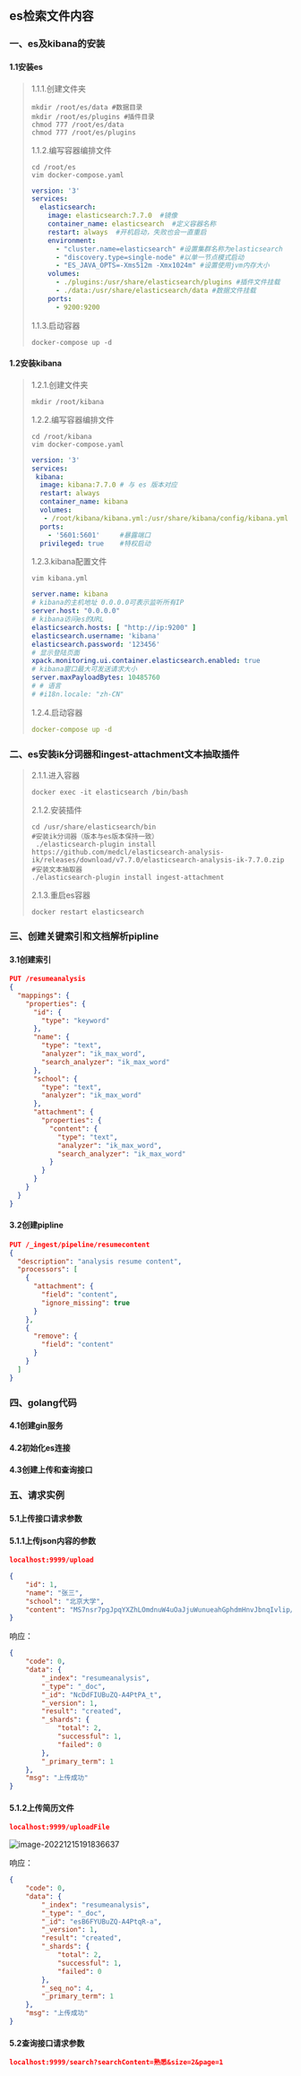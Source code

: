 ## es检索文件内容

### 一、es及kibana的安装

#### 1.1安装es

> 1.1.1.创建文件夹
>
> ```shell
> mkdir /root/es/data #数据目录
> mkdir /root/es/plugins #插件目录
> chmod 777 /root/es/data
> chmod 777 /root/es/plugins
> ```
>
> 1.1.2.编写容器编排文件
>
> ```shell
> cd /root/es
> vim docker-compose.yaml
> ```
>
> ```yaml
> version: '3'
> services:
>   elasticsearch:
>     image: elasticsearch:7.7.0  #镜像
>     container_name: elasticsearch  #定义容器名称
>     restart: always  #开机启动，失败也会一直重启
>     environment:
>       - "cluster.name=elasticsearch" #设置集群名称为elasticsearch
>       - "discovery.type=single-node" #以单一节点模式启动
>       - "ES_JAVA_OPTS=-Xms512m -Xmx1024m" #设置使用jvm内存大小
>     volumes:
>       - ./plugins:/usr/share/elasticsearch/plugins #插件文件挂载
>       - ./data:/usr/share/elasticsearch/data #数据文件挂载
>     ports:
>       - 9200:9200
> ```
>
> 1.1.3.启动容器
>
> ```shell
> docker-compose up -d
> ```

#### 1.2安装kibana

> 1.2.1.创建文件夹
>
> ```shell
> mkdir /root/kibana
> ```
>
> 1.2.2.编写容器编排文件
>
> ```shell
> cd /root/kibana
> vim docker-compose.yaml
> ```
>
> ```yaml
> version: '3'
> services:  
>  kibana:
>   image: kibana:7.7.0 # 与 es 版本对应
>   restart: always
>   container_name: kibana
>   volumes:
>    - /root/kibana/kibana.yml:/usr/share/kibana/config/kibana.yml
>   ports:
>     - '5601:5601'     #暴露端口
>   privileged: true    #特权启动
> ```
>
> 1.2.3.kibana配置文件
>
> ```shell
> vim kibana.yml
> ```
>
> ```yaml
> server.name: kibana
> # kibana的主机地址 0.0.0.0可表示监听所有IP
> server.host: "0.0.0.0"
> # kibana访问es的URL
> elasticsearch.hosts: [ "http://ip:9200" ]
> elasticsearch.username: 'kibana'
> elasticsearch.password: '123456'
> # 显示登陆页面
> xpack.monitoring.ui.container.elasticsearch.enabled: true
> # kibana窗口最大可发送请求大小
> server.maxPayloadBytes: 10485760
> # # 语言
> # #i18n.locale: "zh-CN"
> ```
>
> 1.2.4.启动容器
>
> ```yaml
> docker-compose up -d
> ```
>
> 

### 二、es安装ik分词器和ingest-attachment文本抽取插件

> 2.1.1.进入容器
>
> ```shell
> docker exec -it elasticsearch /bin/bash
> ```
>
> 2.1.2.安装插件
>
> ```shell
> cd /usr/share/elasticsearch/bin
> #安装ik分词器（版本与es版本保持一致）
>  ./elasticsearch-plugin install https://github.com/medcl/elasticsearch-analysis-ik/releases/download/v7.7.0/elasticsearch-analysis-ik-7.7.0.zip
> #安装文本抽取器
> ./elasticsearch-plugin install ingest-attachment
> 
> ```
>
> 2.1.3.重启es容器
>
> ```shell
> docker restart elasticsearch
> ```

### 三、创建关键索引和文档解析pipline

#### 3.1创建索引

```json
PUT /resumeanalysis
{
  "mappings": {
    "properties": {
      "id": {
        "type": "keyword"
      },
      "name": {
        "type": "text",
        "analyzer": "ik_max_word",
        "search_analyzer": "ik_max_word"
      },
      "school": {
        "type": "text",
        "analyzer": "ik_max_word"
      },
      "attachment": {
        "properties": {
          "content": {
            "type": "text",
            "analyzer": "ik_max_word",
            "search_analyzer": "ik_max_word"
          }
        }
      }
    }
  }
}
```

#### 3.2创建pipline

```json
PUT /_ingest/pipeline/resumecontent
{
  "description": "analysis resume content",
  "processors": [
    {
      "attachment": {
        "field": "content",
        "ignore_missing": true
      }
    },
    {
      "remove": {
        "field": "content"
      }
    }
  ]
}
```

### 四、golang代码

#### 4.1创建gin服务

#### 4.2初始化es连接

#### 4.3创建上传和查询接口

### 五、请求实例

#### 5.1上传接口请求参数

#### 5.1.1上传json内容的参数

```json
localhost:9999/upload

{
    "id": 1,
    "name": "张三",
    "school": "北京大学",
    "content": "MS7nsr7pgJpqYXZhLOmdnuW4uOaJjuWunueahGphdmHnvJbnqIvlip/lupUs5ZKM6Imv5aW955qE57yW56CB5Lmg5oOvOyAKMi7nsr7pgJpqc3Avc2VydmxldC9qZGJjL3N0cnV0cyxzdHJ1dHMyLjEsaGliZXJuYXRlYW5ub2NhdGlvbuWSjOaKgOacrzsKMy7nhp/nu4Pkvb/nlKhteWVjbGlwc2UsZWNsaXBzZSxkcmVhbXdlYXZlcuW8gOWPkeW3peWFtzsgCjQu5bqU55So5pyN5Yqh5Zmod2VibG9naWPjgIF0b21jYXQ="
}
```

响应：

```json
{
    "code": 0,
    "data": {
        "_index": "resumeanalysis",
        "_type": "_doc",
        "_id": "NcDdFIUBuZQ-A4PtPA_t",
        "_version": 1,
        "result": "created",
        "_shards": {
            "total": 2,
            "successful": 1,
            "failed": 0
        },
        "_primary_term": 1
    },
    "msg": "上传成功"
}
```

#### 5.1.2上传简历文件

```json
localhost:9999/uploadFile
```

![image-20221215191836637](./markdownFile/image-20221215191836637.png)

响应：

```json
{
    "code": 0,
    "data": {
        "_index": "resumeanalysis",
        "_type": "_doc",
        "_id": "esB6FYUBuZQ-A4PtqR-a",
        "_version": 1,
        "result": "created",
        "_shards": {
            "total": 2,
            "successful": 1,
            "failed": 0
        },
        "_seq_no": 4,
        "_primary_term": 1
    },
    "msg": "上传成功"
}
```

#### 5.2查询接口请求参数

```json
localhost:9999/search?searchContent=熟悉&size=2&page=1
```



